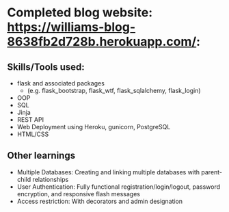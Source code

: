 # Completed blog website: https://williams-blog-8638fb2d728b.herokuapp.com/:

## Skills/Tools used:
* flask and associated packages
  * (e.g. flask_bootstrap, flask_wtf, flask_sqlalchemy, flask_login)  
* OOP  
* SQL
* Jinja
* REST API
* Web Deployment using Heroku, gunicorn, PostgreSQL
* HTML/CSS

## **Other learnings**
* Multiple Databases: Creating and linking multiple databases with parent-child relationships
* User Authentication: Fully functional registration/login/logout, password encryption, and responsive flash messages
* Access restriction: With decorators and admin designation
